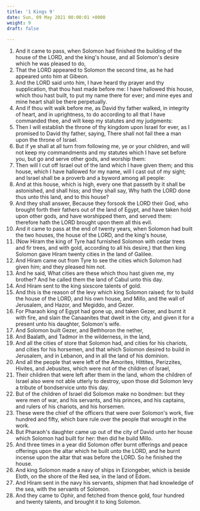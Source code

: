 ```yaml
---
title: '1 Kings 9'
date: Sun, 09 May 2021 00:00:01 +0000
weight: 9
draft: false
  
---
```


1. And it came to pass, when Solomon had finished the building of the house of the LORD, and the king's house, and all Solomon's desire which he was pleased to do,
2. That the LORD appeared to Solomon the second time, as he had appeared unto him at Gibeon.
3. And the LORD said unto him, I have heard thy prayer and thy supplication, that thou hast made before me: I have hallowed this house, which thou hast built, to put my name there for ever; and mine eyes and mine heart shall be there perpetually.
4. And if thou wilt walk before me, as David thy father walked, in integrity of heart, and in uprightness, to do according to all that I have commanded thee, and wilt keep my statutes and my judgments:
5. Then I will establish the throne of thy kingdom upon Israel for ever, as I promised to David thy father, saying, There shall not fail thee a man upon the throne of Israel.
6. But if ye shall at all turn from following me, ye or your children, and will not keep my commandments and my statutes which I have set before you, but go and serve other gods, and worship them:
7. Then will I cut off Israel out of the land which I have given them; and this house, which I have hallowed for my name, will I cast out of my sight; and Israel shall be a proverb and a byword among all people:
8. And at this house, which is high, every one that passeth by it shall be astonished, and shall hiss; and they shall say, Why hath the LORD done thus unto this land, and to this house?
9. And they shall answer, Because they forsook the LORD their God, who brought forth their fathers out of the land of Egypt, and have taken hold upon other gods, and have worshipped them, and served them: therefore hath the LORD brought upon them all this evil.
10. And it came to pass at the end of twenty years, when Solomon had built the two houses, the house of the LORD, and the king's house,
11. (Now Hiram the king of Tyre had furnished Solomon with cedar trees and fir trees, and with gold, according to all his desire,) that then king Solomon gave Hiram twenty cities in the land of Galilee.
12. And Hiram came out from Tyre to see the cities which Solomon had given him; and they pleased him not.
13. And he said, What cities are these which thou hast given me, my brother? And he called them the land of Cabul unto this day.
14. And Hiram sent to the king sixscore talents of gold.
15. And this is the reason of the levy which king Solomon raised; for to build the house of the LORD, and his own house, and Millo, and the wall of Jerusalem, and Hazor, and Megiddo, and Gezer.
16. For Pharaoh king of Egypt had gone up, and taken Gezer, and burnt it with fire, and slain the Canaanites that dwelt in the city, and given it for a present unto his daughter, Solomon's wife.
17. And Solomon built Gezer, and Bethhoron the nether,
18. And Baalath, and Tadmor in the wilderness, in the land,
19. And all the cities of store that Solomon had, and cities for his chariots, and cities for his horsemen, and that which Solomon desired to build in Jerusalem, and in Lebanon, and in all the land of his dominion.
20. And all the people that were left of the Amorites, Hittites, Perizzites, Hivites, and Jebusites, which were not of the children of Israel,
21. Their children that were left after them in the land, whom the children of Israel also were not able utterly to destroy, upon those did Solomon levy a tribute of bondservice unto this day.
22. But of the children of Israel did Solomon make no bondmen: but they were men of war, and his servants, and his princes, and his captains, and rulers of his chariots, and his horsemen.
23. These were the chief of the officers that were over Solomon's work, five hundred and fifty, which bare rule over the people that wrought in the work.
24. But Pharaoh's daughter came up out of the city of David unto her house which Solomon had built for her: then did he build Millo.
25. And three times in a year did Solomon offer burnt offerings and peace offerings upon the altar which he built unto the LORD, and he burnt incense upon the altar that was before the LORD. So he finished the house.
26. And king Solomon made a navy of ships in Eziongeber, which is beside Eloth, on the shore of the Red sea, in the land of Edom.
27. And Hiram sent in the navy his servants, shipmen that had knowledge of the sea, with the servants of Solomon.
28. And they came to Ophir, and fetched from thence gold, four hundred and twenty talents, and brought it to king Solomon.
